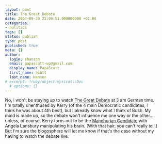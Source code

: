 ```yaml
---
layout: post
title: The Great Debate
date: 2004-09-30 22:09:51.000000000 +02:00
categories:
- politics
tags: []
status: publish
type: post
published: true
meta: {}
author:
  login: shanson
  email: papascott-wp@gmail.com
  display_name: PapaScott
  first_name: Scott
  last_name: Hanson
# excerpt: !ruby/object:Hpricot::Doc
  # options: {}
---
```

<p>No, I won't be staying up to watch <a href="http://www.hebig.com/archives/002538.shtml" title="The great debate by Heiko Hebig | hebig.com">The Great Debate</a> at 3 am German time. I'm totally unenthused by Kerry (of the 4 main Democratic candidates, I think he was about 4th best), but I already know what I think of Bush. My mind is made up, so the debate won't influence me one way or the other... unless, of course, Kerry turns out to be the <a href="http://www.imdb.com/title/tt0056218/" title="IMDB: Manchurian Candidate, The (1962)">Manchurian Candidate</a> with Angela Lansbury manipulating his brain. (With that hair, you can't really tell.) But I'm sure the blogosphere will let me know if that's the case without my having to watch the debate live.</p>
